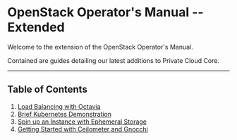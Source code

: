 # OpenStack Operator's Manual -- Extended

Welcome to the extension of the OpenStack Operator's Manual.

Contained are guides detailing our latest additions to Private Cloud
Core.

-----

## Table of Contents

1.  [Load Balancing with Octavia](extras/lb_with_octavia.rst)
2.  [Brief Kubernetes Demonstration](extras/kubernetes.rst)
3.  [Spin up an Instance with Ephemeral
    Storage](extras/ephemeral_storage.rst)
4.  [Getting Started with Ceilometer and Gnocchi](extras/telemetry.rst)
